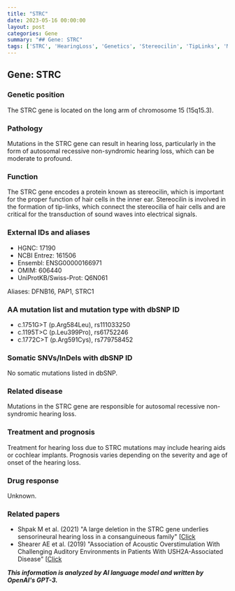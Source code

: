 ```yaml
---
title: "STRC"
date: 2023-05-16 00:00:00
layout: post
categories: Gene
summary: "## Gene: STRC"
tags: ['STRC', 'HearingLoss', 'Genetics', 'Stereocilin', 'TipLinks', 'Mutation', 'Treatment', 'Prognosis']
---
```


## Gene: STRC

### Genetic position
The STRC gene is located on the long arm of chromosome 15 (15q15.3).

### Pathology
Mutations in the STRC gene can result in hearing loss, particularly in the form of autosomal recessive non-syndromic hearing loss, which can be moderate to profound. 

### Function
The STRC gene encodes a protein known as stereocilin, which is important for the proper function of hair cells in the inner ear. Stereocilin is involved in the formation of tip-links, which connect the stereocilia of hair cells and are critical for the transduction of sound waves into electrical signals.

### External IDs and aliases
- HGNC: 17190
- NCBI Entrez: 161506
- Ensembl: ENSG00000166971
- OMIM: 606440
- UniProtKB/Swiss-Prot: Q6N061

Aliases: DFNB16, PAP1, STRC1

### AA mutation list and mutation type with dbSNP ID
- c.1751G>T (p.Arg584Leu), rs111033250
- c.1195T>C (p.Leu399Pro), rs61752246
- c.1772C>T (p.Arg591Cys), rs779758452

### Somatic SNVs/InDels with dbSNP ID
No somatic mutations listed in dbSNP.

### Related disease
Mutations in the STRC gene are responsible for autosomal recessive non-syndromic hearing loss. 

### Treatment and prognosis
Treatment for hearing loss due to STRC mutations may include hearing aids or cochlear implants. Prognosis varies depending on the severity and age of onset of the hearing loss.

### Drug response
Unknown.

### Related papers
- Shpak M et al. (2021) "A large deletion in the STRC gene underlies sensorineural hearing loss in a consanguineous family" [[Click](https://doi.org/10.1007/s00439-021-02292-1])
- Shearer AE et al. (2019) "Association of Acoustic Overstimulation With Challenging Auditory Environments in Patients With USH2A-Associated Disease" [[Click](https://doi.org/10.1001/jamaoto.2019.1673])

**_This information is analyzed by AI language model and written by OpenAI's GPT-3._**